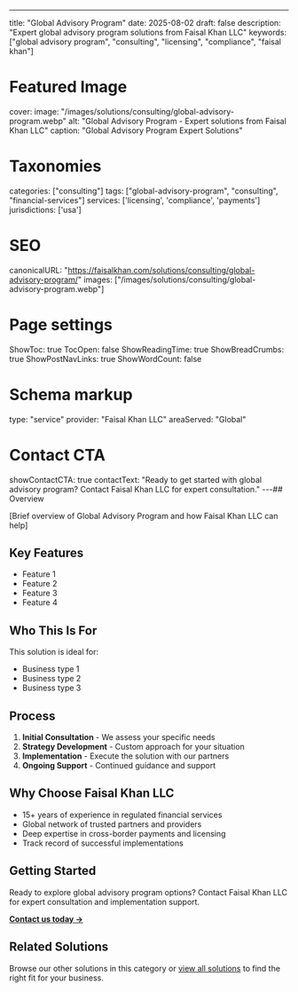 ---
title: "Global Advisory Program"
date: 2025-08-02
draft: false
description: "Expert global advisory program solutions from Faisal Khan LLC"
keywords: ["global advisory program", "consulting", "licensing", "compliance", "faisal khan"]

# Featured Image
cover:
    image: "/images/solutions/consulting/global-advisory-program.webp"
    alt: "Global Advisory Program - Expert solutions from Faisal Khan LLC"
    caption: "Global Advisory Program Expert Solutions"

# Taxonomies
categories: ["consulting"]
tags: ["global-advisory-program", "consulting", "financial-services"]
services: ['licensing', 'compliance', 'payments']
jurisdictions: ['usa']

# SEO
canonicalURL: "https://faisalkhan.com/solutions/consulting/global-advisory-program/"
images: ["/images/solutions/consulting/global-advisory-program.webp"]

# Page settings
ShowToc: true
TocOpen: false
ShowReadingTime: true
ShowBreadCrumbs: true
ShowPostNavLinks: true
ShowWordCount: false

# Schema markup
type: "service"
provider: "Faisal Khan LLC"
areaServed: "Global"

# Contact CTA
showContactCTA: true
contactText: "Ready to get started with global advisory program? Contact Faisal Khan LLC for expert consultation."
---## Overview

[Brief overview of Global Advisory Program and how Faisal Khan LLC can help]

## Key Features

- Feature 1
- Feature 2  
- Feature 3
- Feature 4

## Who This Is For

This solution is ideal for:

- Business type 1
- Business type 2
- Business type 3

## Process

1. **Initial Consultation** - We assess your specific needs
2. **Strategy Development** - Custom approach for your situation  
3. **Implementation** - Execute the solution with our partners
4. **Ongoing Support** - Continued guidance and support

## Why Choose Faisal Khan LLC

- 15+ years of experience in regulated financial services
- Global network of trusted partners and providers
- Deep expertise in cross-border payments and licensing
- Track record of successful implementations

## Getting Started

Ready to explore global advisory program options? Contact Faisal Khan LLC for expert consultation and implementation support.

**[Contact us today →](mailto:contact@faisalkhan.com)**

## Related Solutions

Browse our other solutions in this category or [view all solutions](/solutions/) to find the right fit for your business.
